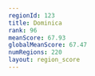 ```yaml
---
regionId: 123
title: Dominica
rank: 96
meanScore: 67.93
globalMeanScore: 67.47
numRegions: 220
layout: region_score
---
```

